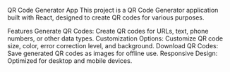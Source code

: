 QR Code Generator App
This project is a QR Code Generator application built with React, designed to create QR codes for various purposes.

Features
Generate QR Codes: Create QR codes for URLs, text, phone numbers, or other data types.
Customization Options: Customize QR code size, color, error correction level, and background.
Download QR Codes: Save generated QR codes as images for offline use.
Responsive Design: Optimized for desktop and mobile devices.
